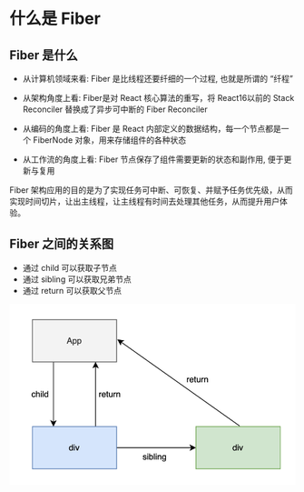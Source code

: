 # 什么是 Fiber

## Fiber 是什么
- 从计算机领域来看: Fiber 是比线程还要纤细的一个过程, 也就是所谓的 “纤程”

- 从架构角度上看: Fiber是对 React 核心算法的重写，将 React16以前的 Stack Reconciler 替换成了异步可中断的 Fiber Reconciler

- 从编码的角度上看: Fiber 是 React 内部定义的数据结构，每一个节点都是一个 FiberNode 对象，用来存储组件的各种状态

- 从工作流的角度上看: Fiber 节点保存了组件需要更新的状态和副作用, 便于更新与复用


Fiber 架构应用的目的是为了实现任务可中断、可恢复、并赋予任务优先级，从而实现时间切片，让出主线程，让主线程有时间去处理其他任务，从而提升用户体验。

## Fiber 之间的关系图

- 通过 child 可以获取子节点
- 通过 sibling 可以获取兄弟节点
- 通过 return 可以获取父节点

![Fiber 之间的关系图](./../../public/assets/10.png)